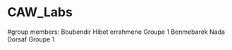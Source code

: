 # CAW_Labs

#group members:
 Boubendir Hibet errahmene  Groupe 1
 Benmebarek Nada Dorsaf     Groupe 1
